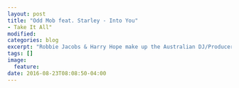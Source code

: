 ```yaml
---
layout: post
title: "Odd Mob feat. Starley - Into You"
- Take It All"
modified:
categories: blog
excerpt: "Robbie Jacobs & Harry Hope make up the Australian DJ/Producer duo, Odd Mob. The Brisbane pair have been creating a lot of noise for them selves since releasing their huge single, Is It A Banger."
tags: []
image:
  feature:
date: 2016-08-23T08:08:50-04:00
---
```


